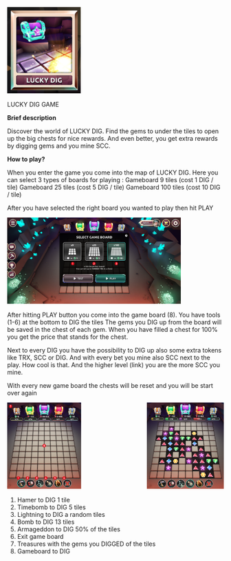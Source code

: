 <img height="200" src="../_media/luckydiggame.png">

LUCKY DIG GAME

**Brief description**
 
Discover the world of LUCKY DIG. Find the gems to under the tiles to open up the big chests for nice rewards. And even better, you get extra rewards by digging gems and you mine SCC.

**How to play?**

When you enter the game  you come into the map of LUCKY DIG. Here you can select 3 types of boards for playing :
Gameboard 9 tiles (cost 1 DIG / tile)
Gameboard 25 tiles (cost 5 DIG / tile)
Gameboard 100 tiles (cost 10 DIG / tile)

After you have selected the right board you wanted to play then hit PLAY

<img height="200" src="../_media/game-board-nr.png">

After hitting PLAY button you come into the game board (8).
You have tools (1-6) at the bottom to DIG the tiles
The gems you DIG up from the board will be saved in the chest of each gem. When you have filled a chest for 100% you get the price that stands for the chest. 

Next to every DIG you have the possibility to DIG up also some extra tokens like TRX, SCC or DIG. And with every bet you mine also SCC next to the play. How cool is that. And the higher level (link) you are the more SCC you mine.

With every new game board the chests will be reset and you will be start over again

<img height="200" src="../_media/game-board-overview-nr.png">   <img align="right" height="200" src="../_media/game-board-played.png">

1. Hamer to DIG 1 tile
2. Timebomb to DIG 5 tiles
3. Lightning to DIG a random tiles
4. Bomb to DIG 13 tiles
5. Armageddon to DIG 50% of the tiles
6. Exit game board
7. Treasures with the gems you DIGGED of the tiles
8. Gameboard to DIG


